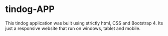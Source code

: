 # tindog-APP
This tindog application was built using strictly html, CSS and Bootstrap 4. Its just a responsive website that run on windows, tablet and mobile.
